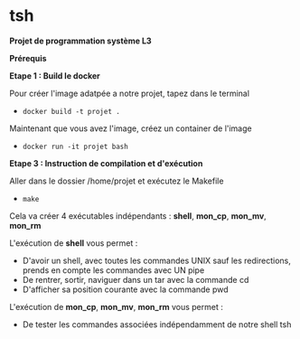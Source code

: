 # tsh

**Projet de programmation système L3**


**Prérequis**

**Etape 1 : Build le docker**

Pour créer l'image adatpée a notre projet, tapez dans le terminal

* `docker build -t projet .`

Maintenant que vous avez l'image, créez un container de l'image

* `docker run -it projet bash`

**Etape 3 : Instruction de compilation et d'exécution**

Aller dans le dossier /home/projet et exécutez le Makefile

* `make`

Cela va créer 4 exécutables indépendants : **shell**, **mon_cp**, **mon_mv**, **mon_rm**

L'exécution de **shell** vous permet :

* D'avoir un shell, avec toutes les commandes UNIX sauf les redirections, prends en compte les commandes avec UN pipe
* De rentrer, sortir, naviguer dans un tar avec la commande cd
* D'afficher sa position courante avec la commande pwd

L'exécution de **mon_cp**, **mon_mv**, **mon_rm** vous permet :
* De tester les commandes associées indépendamment de notre shell tsh